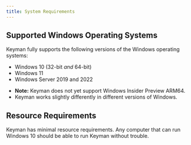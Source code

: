 ```yaml
---
title: System Requirements
---
```


## Supported Windows Operating Systems

Keyman fully supports the following versions of the
Windows operating systems:

-   Windows 10 (32-bit *and* 64-bit)
-   Windows 11
-   Windows Server 2019 and 2022

* **Note:** Keyman does not yet support Windows Insider Preview ARM64. 
* Keyman works slightly differently in different versions of Windows. 

## Resource Requirements

Keyman has minimal resource requirements. Any computer that can run
Windows 10 should be able to run Keyman without trouble.
